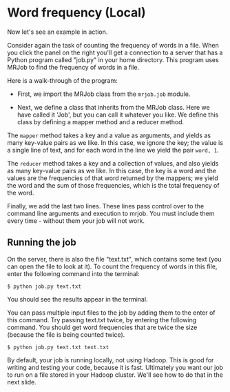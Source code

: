 # Word frequency (Local)
Now let's see an example in action.

Consider again the task of counting the frequency of words in a file. When you click the panel on the right you'll get 
a connection to a server that has a Python program called "job.py" in your home directory. This program uses MRJob to 
find the frequency of words in a file. 

Here is a walk-through of the program:

- First, we import the MRJob class from the ```mrjob.job``` module.

- Next, we define a class that inherits from the MRJob class. Here we have called it 'Job', but you can call it 
whatever you like. We define this class by defining a mapper method and a reducer method.

The ```mapper``` method takes a key and a value as arguments, and yields as many key-value pairs as we like. In this 
case, we ignore the key; the value is a single line of text, and for each word in the line we yield the pair 
```word, 1```.

The ```reducer``` method takes a key and a collection of values, and also yields as many key-value pairs as we like. In this 
case, the key is a word and the values are the frequencies of that word returned by the mappers; we yield the word and 
the sum of those frequencies, which is the total frequency of the word.

Finally, we add the last two lines. These lines pass control over to the command line arguments and execution to mrjob. 
You must include them every time - without them your job will not work.

## Running the job
On the server, there is also the file "text.txt", which contains some text (you can open the file to look at it). To 
count the frequency of words in this file, enter the following command into the terminal:

```$ python job.py text.txt```

You should see the results appear in the terminal.

You can pass multiple input files to the job by adding them to the enter of this command. Try passing text.txt twice, 
by entering the following command. You should get word frequencies that are twice the size (because the file is being 
counted twice).

```$ python job.py text.txt text.txt``` 

By default, your job is running locally, not using Hadoop. This is good for writing and testing your code, because it 
is fast. Ultimately you want our job to run on a file stored in your Hadoop cluster. We'll see how to do that in the 
next slide.
